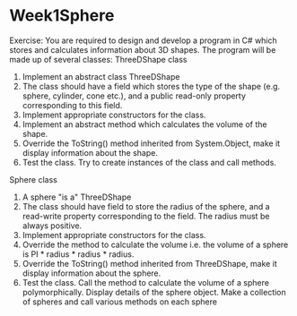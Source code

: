 # Week1Sphere

Exercise: 
You are required to design and develop a program in C# which stores and calculates information about 3D shapes. 
The program will be made up of several classes: 
ThreeDShape class
1.	Implement an abstract class ThreeDShape
2.	The class should have a field which stores the type of the shape (e.g. sphere, cylinder, cone etc.), and a public read-only property corresponding to this field.
3.	Implement appropriate constructors for the class.
4.	Implement an abstract method which calculates the volume of the shape. 
5.	Override the ToString() method inherited from System.Object, make it display information about the shape.
6.	Test the class. Try to create instances of the class and call methods.
 
Sphere class
1.	A sphere "is a" ThreeDShape
2.	The class should have field to store the radius of the sphere, and a read-write property corresponding to the field. The radius must be always positive.
3.	Implement appropriate constructors for the class.
4.	 Override the method to calculate the volume i.e. the volume of a sphere is PI * radius * radius * radius.
5.	Override the ToString() method inherited from ThreeDShape, make it display information about the sphere.
6.	Test the class. Call the method to calculate the volume of a sphere polymorphically. Display details of the sphere object. Make a collection of spheres and call various methods on each sphere
